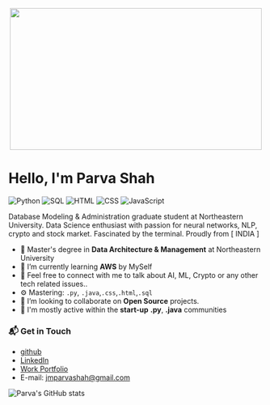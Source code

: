 <p align="center">
<img src="https://www.icegif.com/wp-content/uploads/2022/05/icegif-1169.gif"  height="280" width="498"/>
</ p>

# Hello, I'm Parva Shah

![Python](https://img.shields.io/badge/Python-Advance-orange)
![SQL](https://img.shields.io/badge/SQL-Advance-green)
![HTML](https://img.shields.io/badge/HTML-Advance-blue)
![CSS](https://img.shields.io/badge/CSS-Advance-red)
![JavaScript](https://img.shields.io/badge/JavaScript-Intermediate-yellow)

Database Modeling & Administration graduate student at Northeastern University. Data Science enthusiast with passion for neural networks, NLP, crypto and stock market. Fascinated by the terminal.  Proudly from [ INDIA ]

- 🔭 Master's degree in **Data Architecture & Management** at Northeastern University
- 🌱 I’m currently learning **AWS** by MySelf
- 🔗 Feel free to connect with me to talk about AI, ML, Crypto or any other tech related issues..
- ⚙️ Mastering: `.py`, `.java`,`.css`,`.html`,`.sql`
- 👯 I’m looking to collaborate on **Open Source** projects.
- 💬 I'm mostly active within the **start-up** **.py**, **.java** communities

### 📬 Get in Touch

- [github](https://github.com/parvashah-create)
- [LinkedIn](https://www.linkedin.com/in/parva-j-shah-2394481a2/)
- [Work Portfolio](https://parvasite.onrender.com/)
- E-mail: jmparvashah@gmail.com

![Parva's GitHub stats](https://github-readme-stats.vercel.app/api?username=parvashah-create&show_icons=true&theme=onedark)

<!-- [github]: https://github.com/Negi97Mohit
[site]: https://federico-dondi.github.io
 -->
